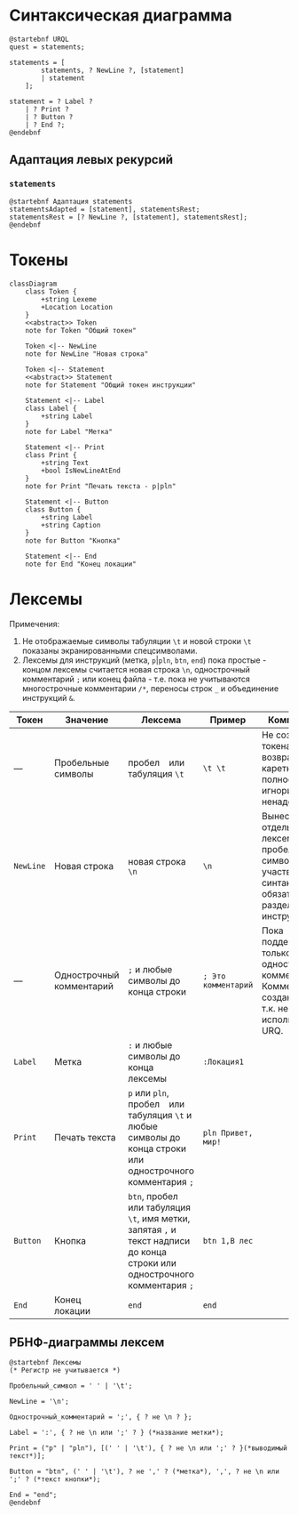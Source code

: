 ﻿# Синтаксическая диаграмма
```plantuml
@startebnf URQL
quest = statements;

statements = [
        statements, ? NewLine ?, [statement]
        | statement
    ];

statement = ? Label ?
    | ? Print ?
    | ? Button ?
    | ? End ?;
@endebnf
```

## Адаптация левых рекурсий
### `statements`
```plantuml
@startebnf Адаптация statements
statementsAdapted = [statement], statementsRest;
statementsRest = [? NewLine ?, [statement], statementsRest];
@endebnf
```

# Токены
```mermaid
classDiagram
    class Token {
        +string Lexeme
        +Location Location
    }
    <<abstract>> Token
    note for Token "Общий токен"

    Token <|-- NewLine
    note for NewLine "Новая строка"

    Token <|-- Statement
    <<abstract>> Statement
    note for Statement "Общий токен инструкции"

    Statement <|-- Label
    class Label {
        +string Label
    }
    note for Label "Метка"

    Statement <|-- Print
    class Print {
        +string Text
        +bool IsNewLineAtEnd
    }
    note for Print "Печать текста - p|pln"

    Statement <|-- Button
    class Button {
        +string Label
        +string Caption
    }
    note for Button "Кнопка"

    Statement <|-- End
    note for End "Конец локации"
```

# Лексемы
Примечения:  
1. Не отображаемые символы табуляции `\t` и новой строки `\t` показаны экранированными спецсимволами.
2. Лексемы для инструкций (метка, `p`|`pln`, `btn`, `end`) пока простые - концом лексемы считается новая строка `\n`, однострочный комментарий `;` или конец файла - т.е. пока не учитываются многострочные комментарии `/*`, переносы строк `_` и объединение инструкций `&`.

| Токен | Значение  | Лексема   | Пример    | Комментарий   |
| ---   | ---       | ---       | ---       | ---           |
| &mdash; | Пробельные символы | пробел ` ` или табуляция `\t` | ` \t \t ` | Не создают токена. Символ возврата каретки `\r` полностью игнорируется за ненадобностью. |
| `NewLine` | Новая строка | новая строка `\n` | `\n` | Вынесена в отдельную лексему из пробельных символов, т.к. участвует в синтаксисе как обязательный разделитель инструкций. |
| &mdash; | Однострочный комментарий | `;` и любые символы до конца строки | `; Это комментарий` | Пока поддерживаются только однострочные комментарии. Комментарии не создают токена, т.к. не используются в URQ.
| `Label` | Метка | `:` и любые символы до конца лексемы | `:Локация1` | |
| `Print` | Печать текста | `p` или `pln`, пробел ` ` или табуляция `\t` и любые символы до конца строки или однострочного комментария `;` | `pln Привет, мир!` | |
| `Button` | Кнопка | `btn`, пробел ` ` или табуляция `\t`, имя метки, запятая `,` и текст надписи до конца строки или однострочного комментария `;` | `btn 1,В лес` | |
| `End` | Конец локации | `end` | `end` | |

## РБНФ-диаграммы лексем
```plantuml
@startebnf Лексемы
(* Регистр не учитывается *)

Пробельный_символ = ' ' | '\t';

NewLine = '\n';

Однострочный_комментарий = ';', { ? не \n ? };

Label = ':', { ? не \n или ';' ? } (*название метки*);

Print = ("p" | "pln"), [(' ' | '\t'), { ? не \n или ';' ? }(*выводимый текст*)];

Button = "btn", (' ' | '\t'), ? не ',' ? (*метка*), ',', ? не \n или ';' ? (*текст кнопки*);

End = "end";
@endebnf
```